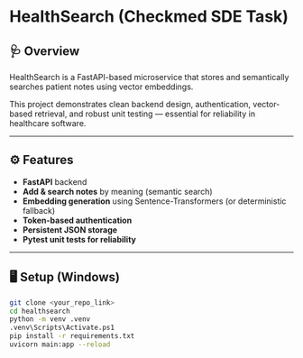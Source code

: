 # HealthSearch (Checkmed SDE Task)

## 🩺 Overview
HealthSearch is a FastAPI-based microservice that stores and semantically searches patient notes using vector embeddings.

This project demonstrates clean backend design, authentication, vector-based retrieval, and robust unit testing — essential for reliability in healthcare software.

---

## ⚙️ Features
- **FastAPI** backend
- **Add & search notes** by meaning (semantic search)
- **Embedding generation** using Sentence-Transformers (or deterministic fallback)
- **Token-based authentication**
- **Persistent JSON storage**
- **Pytest unit tests for reliability**

---

## 🖥️ Setup (Windows)
```bash
git clone <your_repo_link>
cd healthsearch
python -m venv .venv
.venv\Scripts\Activate.ps1
pip install -r requirements.txt
uvicorn main:app --reload
